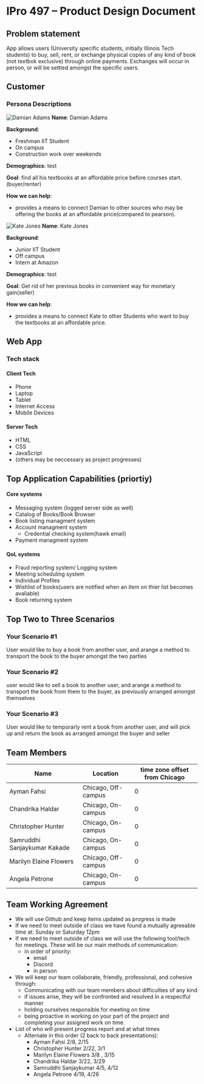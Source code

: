 # IPro 497 – Product Design Document

## Problem statement
App allows users (University specific students, initially Illinois Tech students) to buy, sell, rent, or exchange physical copies of any kind of book (not textbok exclusive) through online payments. Exchanges will occur in person, or will be settled amongst the specific users.
 
## Customer

<!-- reduce redundant information overall -->
<!-- revise personas -->
### Persona Descriptions
![Damian Adams](/assets/Damian.png)
**Name**: Damian Adams

**Background**:
- Freshman IIT Student
- On campus
- Construction work over weekends

**Demographics**:
 test

 **Goal**: find all his textbooks at an affordable price before courses start.(buyer/renter)

 **How we can help**:
 - provides a means to connect Damian to other sources who may be offering the books at an affordable price(compared to pearson).


![Kate Jones](/assets/kate.png)
 **Name**: Kate Jones

**Background**:
- Junior IIT Student
- Off campus
- Intern at Amazon

**Demographics**:
 test

 **Goal**: Get rid of her previous books in convenient way for monetary gain(seller)

 **How we can help**:
 - provides a means to connect Kate to other Students who want to buy the textbooks at an affordable price.
 

 
## Web App
### Tech stack
#### Client Tech 
- Phone
- Laptop
- Tablet
- Internet Access
- Mobile Devices
#### Server Tech
- HTML
- CSS
- JavaScript
- (others may be neccessary as project progresses)

## Top Application Capabilities (priortiy)
#### Core systems
- Messaging system (logged server side as well)
- Catalog of Books/Book Browser
- Book listing managment system
- Account managment system
  - Credential checking system(hawk email)
- Payment managment system

#### QoL systems
- Fraud reporting system/ Logging system 
- Meeting scheduling system
- Individual Profiles
- Wishlist of books(users are notified when an item on thier list becomes avaliable)
- Book returning system


## Top Two to Three Scenarios

### Your Scenario #1
User would like to buy a book from another user, and arange a method to transport the book to the buyer amongst the two parties
### Your Scenario #2
user would like to sell a book to another user, and arange a method to transport the book from them to the buyer, as previously arranged amongst themselves 
### Your Scenario #3
User would like to temporarly rent a book from another user, and will pick up and return the book as arranged amongst the buyer and seller

## Team Members
| Name  |Location |  time zone offset from Chicago |
| --- | ----------- | ----------------------------|
| Ayman Fahsi | Chicago, Off-campus  | 0  | 
| Chandrika Haldar | Chicago, On-campus | 0 |
| Christopher Hunter | Chicago, On-campus | 0 |
| Samruddhi Sanjaykumar Kakade | Chicago, On-campus | 0 |
| Marilyn Elaine Flowers | Chicago, Off-campus | 0 |
| Angela Petrone | Chicago, On-campus | 0 |

## Team Working Agreement
- We will use Github and keep items updated as progress is made
- If we need to meet outside of class we have found a mutually agreeable time at: Sunday or Saturday 12pm
- If we need to meet outside of class we will use the following tool/tech for meetings. These will be our main methods of communication: 
    - in order of priority:
        - email
        - Discord
        - in person
- We will keep our team collaborate, friendly, professional, and cohesive through:
  - Communicating with our team members about difficulties of any kind
  - if issues arise, they will be confronted and  resolved in a respectful manner
  - holding ourselves responsible for meeting on time
  - being proactive in working on your part of the project and completing your assigned work on time.
- List of who will present progress report and at what times
    - Alternate in this order (2 back to back presentations):
        - Ayman Fahsi 2/8, 2/15
        - Christopher Hunter  2/22, 3/1
        - Marilyn Elaine Flowers 3/8 , 3/15
        - Chandrika Haldar 3/22, 3/29
        - Samruddhi Sanjaykumar 4/5, 4/12
        - Angela Petrone 4/19, 4/26
         
